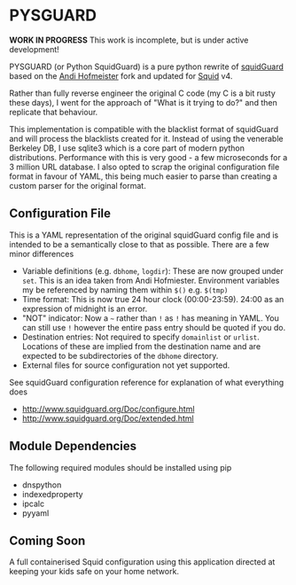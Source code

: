 # PYSGUARD

**WORK IN PROGRESS** This work is incomplete, but is under active development!

PYSGUARD (or Python SquidGuard) is a pure python rewrite of [squidGuard](http://www.squidguard.org/) based on the [Andi Hofmeister](https://github.com/andihofmeister/squidGuard) fork and updated for [Squid](http://www.squid-cache.org/) v4.

Rather than fully reverse engineer the original C code (my C is a bit rusty these days), I went for the approach of "What is it trying to do?" and then replicate that behaviour.

This implementation is compatible with the blacklist format of squidGuard and will process the blacklists created for it. Instead of using the venerable Berkeley DB, I use sqlite3 which is a core part of modern python distributions. Performance with this is very good - a few microseconds for a 3 million URL database. I also opted to scrap the original configuration file format in favour of YAML, this being much easier to parse than creating a custom parser for the original format.

## Configuration File

This is a YAML representation of the original squidGuard config file and is intended to be a semantically close to that as possible. There are a few minor differences

* Variable definitions (e.g. `dbhome`, `logdir`):  These are now grouped under `set`. This is an idea taken from Andi Hofmiester. Environment variables my be referenced by naming them within `$()` e.g. `$(tmp)`
* Time format: This is now true 24 hour clock (00:00-23:59). 24:00 as an expression of midnight is an error.
* "NOT" indicator: Now a `~` rather than `!` as `!` has meaning in YAML. You can still use `!` however the entire pass entry should be quoted if you do.
* Destination entries: Not required to specify `domainlist` or `urlist`. Locations of these are implied from the destination name and are expected to be subdirectories of the `dbhome` directory.
* External files for source configuration not yet supported.

See squidGuard configuration reference for explanation of what everything does

* http://www.squidguard.org/Doc/configure.html
* http://www.squidguard.org/Doc/extended.html

## Module Dependencies

The following required modules should be installed using pip

* dnspython
* indexedproperty
* ipcalc
* pyyaml

## Coming Soon

A full containerised Squid configuration using this application directed at keeping your kids safe on your home network.
